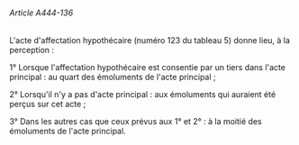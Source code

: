###### Article A444-136

L'acte d'affectation hypothécaire (numéro 123 du tableau 5) donne lieu, à la perception :

1° Lorsque l'affectation hypothécaire est consentie par un tiers dans l'acte principal : au quart des émoluments de l'acte principal ;

2° Lorsqu'il n'y a pas d'acte principal : aux émoluments qui auraient été perçus sur cet acte ;

3° Dans les autres cas que ceux prévus aux 1° et 2° : à la moitié des émoluments de l'acte principal.


